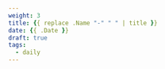 ```yaml
---
weight: 3
title: {{ replace .Name "-" " " | title }}
date: {{ .Date }}
draft: true
tags:
  - daily
---
```

